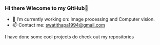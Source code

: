 ### Hi there Wlecome to my GitHub👋


- 🔭 I’m currently working on: Image processing and Computer vision.
- 📫 Contact me: swatithapa1994@gmail.com

I have done some cool projects do check out my repositories

